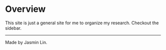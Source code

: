 # Overview

This site is just a general site for me to organize my research. Checkout the sidebar.

----
Made by Jasmin Lin.